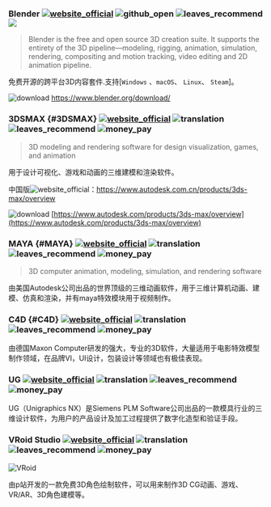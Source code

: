 ### Blender [![website_official](https://gitbook07.oss-cn-hangzhou.aliyuncs.com/website_official.svg)](https://www.blender.org/) ![github_open](https://gitbook07.oss-cn-hangzhou.aliyuncs.com/github_open.svg) ![leaves_recommend](https://gitbook07.oss-cn-hangzhou.aliyuncs.com/leaves_rec.svg) ![](https://img.shields.io/badge/Version-2.9.2-ff55bb.svg) 

> Blender is the free and open source 3D creation suite. It supports the entirety of the 3D pipeline—modeling, rigging, animation, simulation, rendering, compositing and motion tracking, video editing and 2D animation pipeline.

免费开源的跨平台3D内容套件.支持[`Windows` 、`macOS`、 `Linux`、 `Steam`]。

![download](https://gitbook07.oss-cn-hangzhou.aliyuncs.com/download.svg) https://www.blender.org/download/

### 3DSMAX {#3DSMAX} [![website_official](https://gitbook07.oss-cn-hangzhou.aliyuncs.com/website_official.svg)](https://www.autodesk.com/products/3ds-max/overview) ![translation](https://gitbook07.oss-cn-hangzhou.aliyuncs.com/translation.svg) ![leaves_recommend](https://gitbook07.oss-cn-hangzhou.aliyuncs.com/leaves_rec.svg) ![money_pay](https://gitbook07.oss-cn-hangzhou.aliyuncs.com/money_pay.svg) 

> 3D modeling and rendering software for design visualization, games, and animation

用于设计可视化、游戏和动画的三维建模和渲染软件。

中国版![website_official](https://gitbook07.oss-cn-hangzhou.aliyuncs.com/website_official.svg)：https://www.autodesk.com.cn/products/3ds-max/overview


![download](https://gitbook07.oss-cn-hangzhou.aliyuncs.com/download.svg) [https://www.autodesk.com/products/3ds-max/overview](https://www.autodesk.com/products/3ds-max/overview)

### MAYA {#MAYA} [![website_official](https://gitbook07.oss-cn-hangzhou.aliyuncs.com/website_official.svg)](https://www.autodesk.com/products/maya/overview) ![translation](https://gitbook07.oss-cn-hangzhou.aliyuncs.com/translation.svg) ![leaves_recommend](https://gitbook07.oss-cn-hangzhou.aliyuncs.com/leaves_rec.svg) ![money_pay](https://gitbook07.oss-cn-hangzhou.aliyuncs.com/money_pay.svg) 

> 3D computer animation, modeling, simulation, and rendering software

由美国Autodesk公司出品的世界顶级的三维动画软件，用于三维计算机动画、建模、仿真和渲染，并有maya特效模块用于视频制作。

### C4D {#C4D} [![website_official](https://gitbook07.oss-cn-hangzhou.aliyuncs.com/website_official.svg)](https://www.maxon.net/en/) ![translation](https://gitbook07.oss-cn-hangzhou.aliyuncs.com/translation.svg) ![leaves_recommend](https://gitbook07.oss-cn-hangzhou.aliyuncs.com/leaves_rec.svg) ![money_pay](https://gitbook07.oss-cn-hangzhou.aliyuncs.com/money_pay.svg) 

由德国Maxon Computer研发的强大，专业的3D软件，大量适用于电影特效模型制作领域，在品牌VI，UI设计，包装设计等领域也有极佳表现。

### UG [![website_official](https://gitbook07.oss-cn-hangzhou.aliyuncs.com/website_official.svg)](https://www.plm.automation.siemens.com/global/en/products/nx/) ![translation](https://gitbook07.oss-cn-hangzhou.aliyuncs.com/translation.svg) ![leaves_recommend](https://gitbook07.oss-cn-hangzhou.aliyuncs.com/leaves_rec.svg) ![money_pay](https://gitbook07.oss-cn-hangzhou.aliyuncs.com/money_pay.svg) 

UG（Unigraphics NX）是Siemens PLM Software公司出品的一款模具行业的三维设计软件，为用户的产品设计及加工过程提供了数字化造型和验证手段。

### VRoid Studio [![website_official](https://gitbook07.oss-cn-hangzhou.aliyuncs.com/website_official.svg)](https://vroid.com/) ![translation](https://gitbook07.oss-cn-hangzhou.aliyuncs.com/translation.svg) ![leaves_recommend](https://gitbook07.oss-cn-hangzhou.aliyuncs.com/leaves_rec.svg) ![money_pay](https://gitbook07.oss-cn-hangzhou.aliyuncs.com/money_pay.svg) 

![VRoid](https://i.postimg.cc/TYCK4f6G/image.png)

由p站开发的一款免费3D角色绘制软件，可以用来制作3D CG动画、游戏、VR/AR、3D角色建模等。